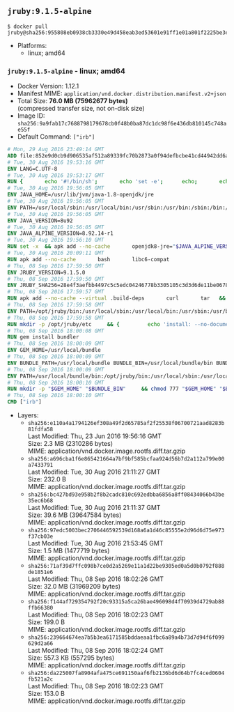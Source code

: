 ## `jruby:9.1.5-alpine`

```console
$ docker pull jruby@sha256:955808eb0938cb3330e49d458eab3ed53601e91ff1e01a801f2225be3ebb009f
```

-	Platforms:
	-	linux; amd64

### `jruby:9.1.5-alpine` - linux; amd64

-	Docker Version: 1.12.1
-	Manifest MIME: `application/vnd.docker.distribution.manifest.v2+json`
-	Total Size: **76.0 MB (75962677 bytes)**  
	(compressed transfer size, not on-disk size)
-	Image ID: `sha256:9a9fab17c7688798179678cb0f48b0ba87dc1dc98f6e436db810145c748ae55f`
-	Default Command: `["irb"]`

```dockerfile
# Mon, 29 Aug 2016 23:49:14 GMT
ADD file:852e9d0cb9d906535af512a89339fc70b2873a0f94defbcbe41cd44942dd6ac8 in / 
# Tue, 30 Aug 2016 19:53:16 GMT
ENV LANG=C.UTF-8
# Tue, 30 Aug 2016 19:53:17 GMT
RUN { 		echo '#!/bin/sh'; 		echo 'set -e'; 		echo; 		echo 'dirname "$(dirname "$(readlink -f "$(which javac || which java)")")"'; 	} > /usr/local/bin/docker-java-home 	&& chmod +x /usr/local/bin/docker-java-home
# Tue, 30 Aug 2016 19:56:05 GMT
ENV JAVA_HOME=/usr/lib/jvm/java-1.8-openjdk/jre
# Tue, 30 Aug 2016 19:56:05 GMT
ENV PATH=/usr/local/sbin:/usr/local/bin:/usr/sbin:/usr/bin:/sbin:/bin:/usr/lib/jvm/java-1.8-openjdk/jre/bin:/usr/lib/jvm/java-1.8-openjdk/bin
# Tue, 30 Aug 2016 19:56:05 GMT
ENV JAVA_VERSION=8u92
# Tue, 30 Aug 2016 19:56:05 GMT
ENV JAVA_ALPINE_VERSION=8.92.14-r1
# Tue, 30 Aug 2016 19:56:10 GMT
RUN set -x 	&& apk add --no-cache 		openjdk8-jre="$JAVA_ALPINE_VERSION" 	&& [ "$JAVA_HOME" = "$(docker-java-home)" ]
# Tue, 30 Aug 2016 20:09:11 GMT
RUN apk add --no-cache       bash       libc6-compat
# Thu, 08 Sep 2016 17:59:50 GMT
ENV JRUBY_VERSION=9.1.5.0
# Thu, 08 Sep 2016 17:59:50 GMT
ENV JRUBY_SHA256=28e4f3aefbb4497c5c5edc04246778b3305105c3d3d6de11be067826cc5bb766
# Thu, 08 Sep 2016 17:59:57 GMT
RUN apk add --no-cache --virtual .build-deps       curl       tar   && mkdir -p /opt/jruby   && curl -fSL https://s3.amazonaws.com/jruby.org/downloads/${JRUBY_VERSION}/jruby-bin-${JRUBY_VERSION}.tar.gz -o /tmp/jruby.tar.gz   && echo "$JRUBY_SHA256 */tmp/jruby.tar.gz" | sha256sum -c -   && tar -zx --strip-components=1 -f /tmp/jruby.tar.gz -C /opt/jruby   && rm /tmp/jruby.tar.gz   && ln -s /opt/jruby/bin/jruby /usr/local/bin/ruby   && apk del .build-deps
# Thu, 08 Sep 2016 17:59:58 GMT
ENV PATH=/opt/jruby/bin:/usr/local/sbin:/usr/local/bin:/usr/sbin:/usr/bin:/sbin:/bin:/usr/lib/jvm/java-1.8-openjdk/jre/bin:/usr/lib/jvm/java-1.8-openjdk/bin
# Thu, 08 Sep 2016 17:59:58 GMT
RUN mkdir -p /opt/jruby/etc     && {         echo 'install: --no-document';         echo 'update: --no-document';     } >> /opt/jruby/etc/gemrc
# Thu, 08 Sep 2016 18:00:08 GMT
RUN gem install bundler
# Thu, 08 Sep 2016 18:00:09 GMT
ENV GEM_HOME=/usr/local/bundle
# Thu, 08 Sep 2016 18:00:09 GMT
ENV BUNDLE_PATH=/usr/local/bundle BUNDLE_BIN=/usr/local/bundle/bin BUNDLE_SILENCE_ROOT_WARNING=1 BUNDLE_APP_CONFIG=/usr/local/bundle
# Thu, 08 Sep 2016 18:00:09 GMT
ENV PATH=/usr/local/bundle/bin:/opt/jruby/bin:/usr/local/sbin:/usr/local/bin:/usr/sbin:/usr/bin:/sbin:/bin:/usr/lib/jvm/java-1.8-openjdk/jre/bin:/usr/lib/jvm/java-1.8-openjdk/bin
# Thu, 08 Sep 2016 18:00:10 GMT
RUN mkdir -p "$GEM_HOME" "$BUNDLE_BIN"     && chmod 777 "$GEM_HOME" "$BUNDLE_BIN"
# Thu, 08 Sep 2016 18:00:10 GMT
CMD ["irb"]
```

-	Layers:
	-	`sha256:e110a4a1794126ef308a49f2d65785af2f25538f06700721aad8283b81fdfa58`  
		Last Modified: Thu, 23 Jun 2016 19:56:16 GMT  
		Size: 2.3 MB (2310286 bytes)  
		MIME: application/vnd.docker.image.rootfs.diff.tar.gzip
	-	`sha256:a696cba1f6e865421664a7bf9bf585bcfaa924d56b7d2a112a799e00a7433791`  
		Last Modified: Tue, 30 Aug 2016 21:11:27 GMT  
		Size: 232.0 B  
		MIME: application/vnd.docker.image.rootfs.diff.tar.gzip
	-	`sha256:bc427bd93e958b2f8b2cadc810c692edbba6856a8ff08434066b43be35ec6b68`  
		Last Modified: Tue, 30 Aug 2016 21:11:37 GMT  
		Size: 39.6 MB (39647584 bytes)  
		MIME: application/vnd.docker.image.rootfs.diff.tar.gzip
	-	`sha256:97edc5003bec2706446592539d168a6a1d46c85555e2d96d6d75e973f37cb03e`  
		Last Modified: Tue, 30 Aug 2016 21:53:45 GMT  
		Size: 1.5 MB (1477719 bytes)  
		MIME: application/vnd.docker.image.rootfs.diff.tar.gzip
	-	`sha256:71af39d7ffc098b7ce0d2a5269e11a1d22be9305ed0a5d0b0792f888de1851e6`  
		Last Modified: Thu, 08 Sep 2016 18:02:26 GMT  
		Size: 32.0 MB (31969209 bytes)  
		MIME: application/vnd.docker.image.rootfs.diff.tar.gzip
	-	`sha256:f144af729354792f20c93315a5ca26bae496098d4f70939d4729ab88ffb66380`  
		Last Modified: Thu, 08 Sep 2016 18:02:23 GMT  
		Size: 199.0 B  
		MIME: application/vnd.docker.image.rootfs.diff.tar.gzip
	-	`sha256:239664674ea7b5b3ea6171585bddaeaa1fbc6a89a4b73d7d94f6f099629d2a66`  
		Last Modified: Thu, 08 Sep 2016 18:02:24 GMT  
		Size: 557.3 KB (557295 bytes)  
		MIME: application/vnd.docker.image.rootfs.diff.tar.gzip
	-	`sha256:da225007fa8904afa475ce691150aaf6fb2136bd6d64b7fc4ced0604fb521a2c`  
		Last Modified: Thu, 08 Sep 2016 18:02:23 GMT  
		Size: 153.0 B  
		MIME: application/vnd.docker.image.rootfs.diff.tar.gzip
